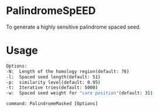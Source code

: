 # PalindromeSpEED
To generate a highly sensitive palindrome spaced seed. 
# Usage
```bat
Options:
-N:  Length of the homology region(default: 76)
-l:  Spaced seed length(default: 51)
-p:  similarity level(default: 0.95)
-t:  Iterative tries(default: 5000)
-w:  Spaced seed weight for "care position"(default: 31)

command: PalindromeMasked [Options]
```
